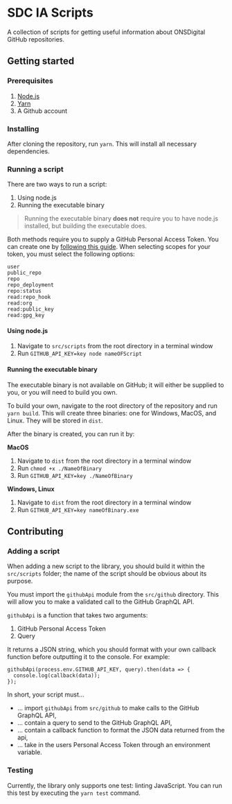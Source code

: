 # SDC IA Scripts

A collection of scripts for getting useful information about ONSDigital GitHub repositories.

## Getting started

### Prerequisites

1.  [Node.js](https://nodejs.org/)
2.  [Yarn](https://yarnpkg.com/)
3.  A Github account

### Installing

After cloning the repository, run `yarn`. This will install all necessary dependencies.

### Running a script

There are two ways to run a script:

1.  Using node.js
2.  Running the executable binary

> Running the executable binary **does not** require you to have node.js installed, but building the executable does.

Both methods require you to supply a GitHub Personal Access Token. You can create one by [following this guide](https://help.github.com/articles/creating-a-personal-access-token-for-the-command-line/). When selecting scopes for your token, you must select the following options:

```
user
public_repo
repo
repo_deployment
repo:status
read:repo_hook
read:org
read:public_key
read:gpg_key
```

#### Using node.js

1.  Navigate to `src/scripts` from the root directory in a terminal window
2.  Run `GITHUB_API_KEY=key node nameOFScript`

#### Running the executable binary

The executable binary is not available on GitHub; it will either be supplied to you, or you will need to build you own.

To build your own, navigate to the root directory of the repository and run `yarn build`. This will create three binaries: one for Windows, MacOS, and Linux. They will be stored in `dist`.

After the binary is created, you can run it by:

**MacOS**

1.  Navigate to `dist` from the root directory in a terminal window
2.  Run `chmod +x ./NameOfBinary`
3.  Run `GITHUB_API_KEY=key ./NameOfBinary`

**Windows, Linux**

1.  Navigate to `dist` from the root directory in a terminal window
2.  Run `GITHUB_API_KEY=key nameOfBinary.exe`

## Contributing

### Adding a script

When adding a new script to the library, you should build it within the `src/scripts` folder; the name of the script should be obvious about its purpose.

You must import the `githubApi` module from the `src/github` directory. This will allow you to make a validated call to the GitHub GraphQL API.

`githubApi` is a function that takes two arguments:

1.  GitHub Personal Access Token
2.  Query

It returns a JSON string, which you should format with your own callback function before outputting it to the console. For example:

```
githubApi(process.env.GITHUB_API_KEY, query).then(data => {
  console.log(callback(data));
});
```

In short, your script must...

- ... import `githubApi` from `src/github` to make calls to the GitHub GraphQL API,
- ... contain a query to send to the GitHub GraphQL API,
- ... contain a callback function to format the JSON data returned from the api,
- ... take in the users Personal Access Token through an environment variable.

### Testing

Currently, the library only supports one test: linting JavaScript. You can run this test by executing the `yarn test` command.
